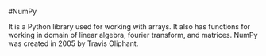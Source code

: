 #NumPy 
<p>It is a Python library used for working with arrays.
It also has functions for working in domain of linear algebra, fourier transform, and matrices.
NumPy was created in 2005 by Travis Oliphant.
</p>
